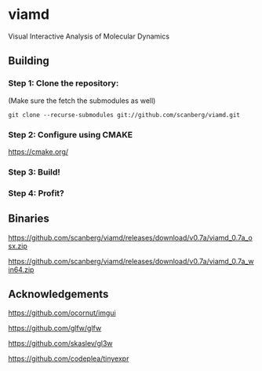 # viamd
Visual Interactive Analysis of Molecular Dynamics

## Building
### Step 1: Clone the repository:

(Make sure the fetch the submodules as well)

```git clone --recurse-submodules git://github.com/scanberg/viamd.git```


### Step 2: Configure using CMAKE

https://cmake.org/

### Step 3: Build!

### Step 4: Profit?

## Binaries

https://github.com/scanberg/viamd/releases/download/v0.7a/viamd_0.7a_osx.zip

https://github.com/scanberg/viamd/releases/download/v0.7a/viamd_0.7a_win64.zip

## Acknowledgements

https://github.com/ocornut/imgui

https://github.com/glfw/glfw

https://github.com/skaslev/gl3w

https://github.com/codeplea/tinyexpr
